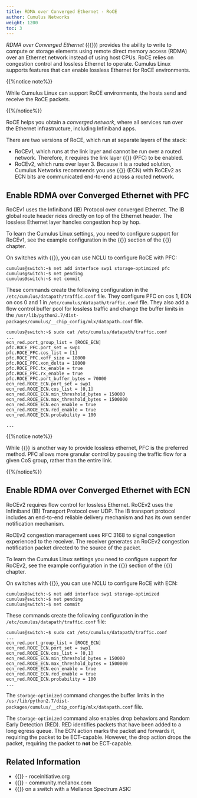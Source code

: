 ```yaml
---
title: RDMA over Converged Ethernet - RoCE
author: Cumulus Networks
weight: 1200
toc: 3
---
```

*RDMA over Converged Ethernet* ({{<exlink url="https://en.wikipedia.org/wiki/RDMA_over_Converged_Ethernet" text="RoCE">}}) provides the ability to write to compute or storage elements using remote direct memory access (RDMA) over an Ethernet network instead of using host CPUs. RoCE relies on congestion control and lossless Ethernet to operate. Cumulus Linux supports features that can enable lossless Ethernet for RoCE environments. 

{{%notice note%}}

While Cumulus Linux can support RoCE environments, the hosts send and receive the RoCE packets.

{{%/notice%}}

RoCE helps you obtain a *converged network*, where all services run over the Ethernet infrastructure, including Infiniband apps.

There are two versions of RoCE, which run at separate layers of the stack:

- RoCEv1, which runs at the link layer and cannot be run over a routed network. Therefore, it requires the link layer {{<link url="Buffer-and-Queue-Management#priority-flow-control" text="priority flow control">}} (PFC) to be enabled.
- RoCEv2, which runs over layer 3. Because it is a routed solution, Cumulus Networks recommends you use {{<link url="Buffer-and-Queue-Management#congestion-notification" text="explicit congestion notification">}} (ECN) with RoCEv2 as ECN bits are communicated end-to-end across a routed network.

## Enable RDMA over Converged Ethernet with PFC

RoCEv1 uses the Infiniband (IB) Protocol over converged Ethernet. The IB global route header rides directly on top of the Ethernet header. The lossless Ethernet layer handles congestion hop by hop.

To learn the Cumulus Linux settings, you need to configure support for RoCEv1, see the example configuration in the {{<link url="Buffer-and-Queue-Management#priority-flow-control" text="PFC">}} section of the {{<link url="Buffer-and-Queue-Management">}} chapter.

On switches with {{<exlink url="https://cumulusnetworks.com/products/hardware-compatibility-list/?asic%5B0%5D=Mellanox%20Spectrum&asic%5B1%5D=Mellanox%20Spectrum_A1" text="Spectrum ASICs">}}, you can use NCLU to configure RoCE with PFC:

```
cumulus@switch:~$ net add interface swp1 storage-optimized pfc
cumulus@switch:~$ net pending
cumulus@switch:~$ net commit
```

These commands create the following configuration in the `/etc/cumulus/datapath/traffic.conf` file. They configure PFC on cos 1, ECN on cos 0 and 1 in `/etc/cumulus/datapath/traffic.conf` file. They also add a flow control buffer pool for lossless traffic and change the buffer limits in the `/usr/lib/python2.7/dist-packages/cumulus/__chip_config/mlx/datapath.conf` file.

```
cumulus@switch:~$ sudo cat /etc/cumulus/datapath/traffic.conf
...
ecn_red.port_group_list = [ROCE_ECN]
pfc.ROCE_PFC.port_set = swp1
pfc.ROCE_PFC.cos_list = [1]
pfc.ROCE_PFC.xoff_size = 18000
pfc.ROCE_PFC.xon_delta = 18000
pfc.ROCE_PFC.tx_enable = true
pfc.ROCE_PFC.rx_enable = true
pfc.ROCE_PFC.port_buffer_bytes = 70000
ecn_red.ROCE_ECN.port_set = swp1
ecn_red.ROCE_ECN.cos_list = [0,1]
ecn_red.ROCE_ECN.min_threshold_bytes = 150000
ecn_red.ROCE_ECN.max_threshold_bytes = 1500000
ecn_red.ROCE_ECN.ecn_enable = true
ecn_red.ROCE_ECN.red_enable = true
ecn_red.ROCE_ECN.probability = 100

...
```

{{%notice note%}}

While {{<link url="Buffer-and-Queue-Management#link-pause" text="link pause">}} is another way to provide lossless ethernet, PFC is the preferred method. PFC allows more granular control by pausing the traffic flow for a given CoS group, rather than the entire link.

{{%/notice%}}

## Enable RDMA over Converged Ethernet with ECN

RoCEv2 requires flow control for lossless Ethernet. RoCEv2 uses the Infiniband (IB) Transport Protocol over UDP. The IB transport protocol includes an end-to-end reliable delivery mechanism and has its own sender notification mechanism.

RoCEv2 congestion management uses RFC 3168 to signal congestion experienced to the receiver. The receiver generates an RoCEv2 congestion notification packet directed to the source of the packet.

To learn the Cumulus Linux settings you need to configure support for RoCEv2, see the example configuration in the {{<link url="Buffer-and-Queue-Management#congestion-notification" text="ECN">}} section of the {{<link url="Buffer-and-Queue-Management">}} chapter.

On switches with {{<exlink url="https://cumulusnetworks.com/products/hardware-compatibility-list/?asic%5B0%5D=Mellanox%20Spectrum&asic%5B1%5D=Mellanox%20Spectrum_A1" text="Spectrum ASICs">}}, you can use NCLU to configure RoCE with ECN:

```
cumulus@switch:~$ net add interface swp1 storage-optimized
cumulus@switch:~$ net pending
cumulus@switch:~$ net commit
```

These commands create the following configuration in the `/etc/cumulus/datapath/traffic.conf` file:

```
cumulus@switch:~$ sudo cat /etc/cumulus/datapath/traffic.conf
...
ecn_red.port_group_list = [ROCE_ECN]
ecn_red.ROCE_ECN.port_set = swp1
ecn_red.ROCE_ECN.cos_list = [0,1]
ecn_red.ROCE_ECN.min_threshold_bytes = 150000
ecn_red.ROCE_ECN.max_threshold_bytes = 1500000
ecn_red.ROCE_ECN.ecn_enable = true
ecn_red.ROCE_ECN.red_enable = true
ecn_red.ROCE_ECN.probability = 100
...
```

The `storage-optimized` command changes the buffer limits in the `/usr/lib/python2.7/dist-packages/cumulus/__chip_config/mlx/datapath.conf` file.

The  `storage-optimized` command also enables drop behaviors and Random Early Detection (RED). RED identifies packets that have been added to a long egress queue. The ECN action marks the packet and forwards it, requiring the packet to be ECT-capable. However, the drop action drops the packet, requiring the packet to **not** be ECT-capable.

## Related Information

- {{<exlink url="http://www.roceinitiative.org/roce-introduction/" text="RoCE introduction">}} - roceinitiative.org
- {{<exlink url="https://community.mellanox.com/s/article/understanding-rocev2-congestion-management" text="RoCEv2 congestion management">}} - community.mellanox.com
- {{<exlink url="https://community.mellanox.com/s/article/lossless-roce-configuration-for-spectrum-based-cumulus-switches-in-dscp-based-qos-mode" text="Configuring RoCE over a DSCP-based lossless network">}} on a switch with a Mellanox Spectrum ASIC
